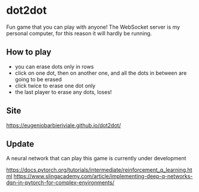 # dot2dot
Fun game that you can play with anyone! The WebSocket server is my personal computer, for this reason it will hardly be running.

## How to play
- you can erase dots only in rows
- click on one dot, then on another one, and all the dots in between are going to be erased
- click twice to erase one dot only
- the last player to erase any dots, loses!

## Site
https://eugeniobarbieriviale.github.io/dot2dot/

## Update
A neural network that can play this game is currently under development

https://docs.pytorch.org/tutorials/intermediate/reinforcement_q_learning.html
https://www.slingacademy.com/article/implementing-deep-q-networks-dqn-in-pytorch-for-complex-environments/
